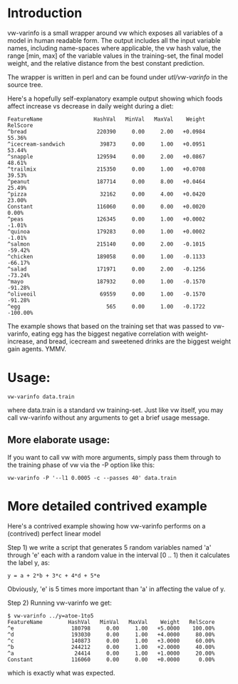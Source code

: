 # Introduction

vw-varinfo is a small wrapper around vw which exposes all variables of a model in human readable form. The output includes all the input variable names, including name-spaces where applicable, the vw hash value, the range [min, max] of the variable values in the training-set, the final model weight, and the relative distance from the best constant prediction.

The wrapper is written in perl and can be found under _utl/vw-varinfo_ in the source tree.

Here's a hopefully self-explanatory example output showing which foods affect increase vs decrease in daily weight during a diet:

    FeatureName                HashVal   MinVal   MaxVal    Weight   RelScore
    ^bread                      220390     0.00     2.00   +0.0984     55.36%
    ^icecream-sandwich           39873     0.00     1.00   +0.0951     53.44%
    ^snapple                    129594     0.00     2.00   +0.0867     48.61%
    ^trailmix                   215350     0.00     1.00   +0.0708     39.53%
    ^peanut                     187714     0.00     8.00   +0.0464     25.49%
    ^pizza                       32162     0.00     4.00   +0.0420     23.00%
    Constant                    116060     0.00     0.00   +0.0020      0.00%
    ^peas                       126345     0.00     1.00   +0.0002     -1.01%
    ^quinoa                     179283     0.00     1.00   +0.0002     -1.01%
    ^salmon                     215140     0.00     2.00   -0.1015    -59.42%
    ^chicken                    189058     0.00     1.00   -0.1133    -66.17%
    ^salad                      171971     0.00     2.00   -0.1256    -73.24%
    ^mayo                       187932     0.00     1.00   -0.1570    -91.28%
    ^oliveoil                    69559     0.00     1.00   -0.1570    -91.28%
    ^egg                           565     0.00     1.00   -0.1722   -100.00%

The example shows that based on the training set that was passed to vw-varinfo, eating egg has the biggest negative correlation with weight-increase, and bread, icecream and sweetened drinks are the biggest weight gain agents. YMMV.

# Usage:

    vw-varinfo data.train

where data.train is a standard vw training-set.
Just like vw itself, you may call vw-varinfo without any arguments to get a brief usage message.

## More elaborate usage:

If you want to call vw with more arguments, simply pass them through to the training phase of vw via the -P option like this:

    vw-varinfo -P '--l1 0.0005 -c --passes 40' data.train

# More detailed contrived example

Here's a contrived example showing how vw-varinfo performs on a (contrived) perfect linear model

Step 1) we write a script that generates 5 random variables named 'a' through 'e' each with a random value in the interval [0 .. 1) then it calculates the label y, as:

    y = a + 2*b + 3*c + 4*d + 5*e

Obviously, 'e' is 5 times more important than 'a' in affecting the value of y.

Step 2) Running vw-varinfo we get:

    $ vw-varinfo ../y=atoe-1to5
    FeatureName        HashVal   MinVal   MaxVal    Weight   RelScore
    ^e                  180798     0.00     1.00   +5.0000    100.00%
    ^d                  193030     0.00     1.00   +4.0000     80.00%
    ^c                  140873     0.00     1.00   +3.0000     60.00%
    ^b                  244212     0.00     1.00   +2.0000     40.00%
    ^a                   24414     0.00     1.00   +1.0000     20.00%
    Constant            116060     0.00     0.00   +0.0000      0.00%

which is exactly what was expected.




